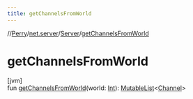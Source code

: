 ```yaml
---
title: getChannelsFromWorld
---
```

//[Perry](../../../index.html)/[net.server](../index.html)/[Server](index.html)/[getChannelsFromWorld](get-channels-from-world.html)



# getChannelsFromWorld



[jvm]\
fun [getChannelsFromWorld](get-channels-from-world.html)(world: [Int](https://kotlinlang.org/api/latest/jvm/stdlib/kotlin/-int/index.html)): [MutableList](https://kotlinlang.org/api/latest/jvm/stdlib/kotlin.collections/-mutable-list/index.html)&lt;[Channel](../../net.server.channel/-channel/index.html)&gt;




